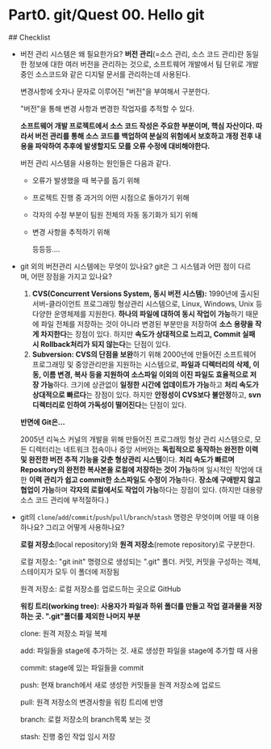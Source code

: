 # Part0. git/Quest 00. Hello git

## Checklist

- 버전 관리 시스템은 왜 필요한가요?
  **버전 관리**(=소스 관리, 소스 코드 관리)란 동일한 정보에 대한 여러 버전을 관리하는 것으로, 소프트웨어 개발에서 팀 단위로 개발중인 소스코드와 같은 디지털 문서를 관리하는데 사용된다.

  변경사항에 숫자나 문자로 이루어진 "버전"을 부여해서 구분한다.

  "버전"을 통해 변경 사항과 변경한 작업자를 추적할 수 있다.

  **소프트웨어 개발 프로젝트에서 소스 코드 작성은 주요한 부분이며, 핵심 자산이다. 따라서 버전 관리를 통해 소스 코드를 백업하여 분실의 위험에서 보호하고 개정 전후 내용을 파악하여 추후에 발생할지도 모를 오류 수정에 대비해야한다.**

  버전 관리 시스템을 사용하는 원인들은 다음과 같다.

    - 오류가 발생했을 때 복구를 돕기 위해
    - 프로젝트 진행 중 과거의 어떤 시점으로 돌아가기 위해
    - 각자의 수정 부분이 팀원 전체의 자동 동기화가 되기 위해
    - 변경 사항을 추적하기 위해

      등등등....

- git 외의 버전관리 시스템에는 무엇이 있나요? git은 그 시스템과 어떤 점이 다르며, 어떤 장점을 가지고 있나요?
    1. **CVS(Concurrent Versions System, 동시 버전 시스템):** 1990년에 출시된 서버-클라이언트 프로그래밍 형상관리 시스템으로, Linux, Windows, Unix 등 다양한 운영체제를 지원한다. **하나의 파일에 대하여 동시 작업이 가능**하기 때문에 파일 전체를 저장하는 것이 아니라 변경된 부분만을 저장하여 **소스 용량을 작게 차지한다**는 장점이 있다. 하지만 **속도가 상대적으로 느리고, Commit 실패 시 Rollback처리가 되지 않는다**는 단점이 있다.
    2. **Subversion: CVS의 단점을 보완**하기 위해 2000년에 만들어진 소프트웨어 프로그래밍 및 중앙관리만을 지원하는 시스템으로, **파일과 디렉터리의 삭제, 이동, 이름 변경, 복사 등을 지원하여 소스파일 이외의 이진 파일도 효율적으로 저장 가능**하다. 크기에 상관없이 **일정한 시간에 업데이트가 가능**하고 **처리 속도가 상대적으로 빠르다**는 장점이 있다. 하지만 **안정성이 CVS보다 불안정**하고, **svn 디렉터리로 인하여 가독성이 떨어진다**는 단점이 있다.

  **반면에 Git은...**

  2005년 리눅스 커널의 개발을 위해 만들어진 프로그래밍 형상 관리 시스템으로, 모든 디렉터리는 네트워크 접속이나 중앙 서버와는 **독립적으로 동작하는 완전한 이력 및 완전한 버전 추적 기능을 갖춘 형상관리 시스템**이다. **처리 속도가 빠르며** **Repository의 완전한 복사본을 로컬에 저장하는 것이 가능**하며 일시적인 작업에 대한 **이력 관리가 쉽고 commit한 소스파일도 수정이 가능**하다. **장소에 구애받지 않고 협업이 가능**하며 **각자의 로컬에서도 작업이 가능**하다는 장점이 있다. (하지만 대용량 소스 코드 관리에 부적절하다.)

- git의 `clone`/`add`/`commit`/`push`/`pull`/`branch`/`stash` 명령은 무엇이며 어떨 때 이용하나요? 그리고 어떻게 사용하나요?

  **로컬 저장소**(local repository)와 **원격 저장소**(remote repository)로 구분한다.

  로컬 저장소: "git init" 명령으로 생성되는 ".git" 폴더. 커밋, 커밋을 구성하는 객체, 스테이지가 모두 이 폴더에 저장됨

  원격 저장소: 로컬 저장소를 업로드하는 곳으로 GitHub

  **워킹 트리(working tree): 사용자가 파일과 하위 폴더를 만들고 작업 결과물을 저장하는 곳. ".git"폴더를 제외한 나머지 부분**

  clone: 원격 저장소 파일 복제

  add: 파일들을 stage에 추가하는 것. 새로 생성한 파일을 stage에 추가할 때 사용

  commit: stage에 있는 파일들을 commit

  push: 현재 branch에서 새로 생성한 커밋들을 원격 저장소에 업로드

  pull: 원격 저장소의 변경사항을 워킹 트리에 반영

  branch: 로컬 저장소의 branch목록 보는 것

  stash: 진행 중인 작업 임시 저장
